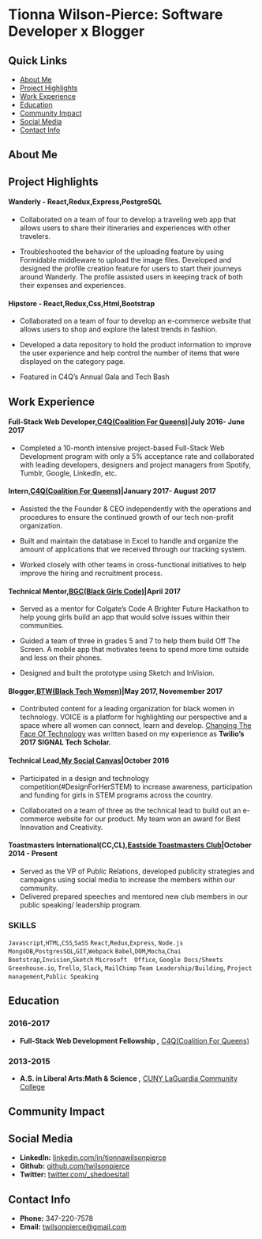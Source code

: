 # Tionna Wilson-Pierce: Software Developer x Blogger 

## Quick Links 
* [About Me](#about-me)
* [Project Highlights](#projects)
* [Work Experience](#work-experience)
* [Education](#education)
* [Community Impact](#community-impact)
* [Social Media](#social-media) 
* [Contact Info](#contact-info)  


## About Me <a id ="about-me"></a>


## Project Highlights <a id ="projects"></a>

#### Wanderly - React,Redux,Express,PostgreSQL
* Collaborated on a team of four to develop a traveling web app that allows users to share their itineraries and experiences with other travelers. 

* Troubleshooted the behavior of the uploading feature by using Formidable middleware to upload the image files. 
Developed and designed the profile creation feature for users to start their journeys around Wanderly. The profile assisted users in keeping track of both their expenses and experiences.

#### Hipstore - React,Redux,Css,Html,Bootstrap
* Collaborated on a team of four to develop an e-commerce website that allows users to shop and explore the latest trends in fashion. 

* Developed a data repository to hold the product information to improve the user experience and help control the number of items that were displayed on the category page. 

* Featured in C4Q’s Annual Gala and Tech Bash

## Work Experience <a id ="work-experience"></a>

#### Full-Stack Web Developer,[C4Q(Coalition For Queens)](https://www.c4q.nyc/)|July 2016- June 2017 
* Completed a 10-month intensive project-based Full-Stack Web Development program with only a 5% acceptance rate and collaborated with leading developers, designers and project managers from Spotify, Tumblr, Google, LinkedIn, etc. 

#### Intern,[C4Q(Coalition For Queens)](https://www.c4q.nyc/)|January 2017- August 2017
* Assisted the the Founder & CEO independently with the operations and procedures to ensure the continued growth of our tech non-profit organization.

* Built and maintain the database in Excel to handle and organize the amount of applications that we received through our tracking system.

* Worked closely with other teams in cross-functional initiatives to help improve the hiring and recruitment process. 

####  Technical Mentor,[BGC(Black Girls Code)](http://www.blackgirlscode.com/)|April 2017
* Served as a mentor for Colgate’s Code A Brighter Future Hackathon to help young girls build an app that would solve issues within their communities. 

* Guided a team of three in grades 5 and 7 to help them build Off The Screen. A mobile app that motivates teens to spend more time outside and less on their phones. 

* Designed and built the prototype using Sketch and InVision.  

#### Blogger,[BTW(Black Tech Women)](http://blacktechwomen.strikingly.com/)|May 2017, Novemember 2017
* Contributed content for a leading organization for black women in technology. VOICE is a platform for highlighting our perspective and a space where all women can connect, learn and develop. <a href="https://medium.com/@BlackTechWomen/changing-the-face-of-technology-highlights-from-signal-333e686e2e98">Changing The Face Of Technology</a> was written based on my experience as **Twilio’s 2017 SIGNAL Tech Scholar.**

#### Technical Lead,[My Social Canvas](http://mysocialcanvas.com/)|October 2016
* Participated in a design and technology competition(#DesignForHerSTEM) to increase awareness, participation and funding for girls in STEM programs across the country.

* Collaborated on a team of three as the technical lead to build out an e-commerce website for our product.  My team won an award for Best Innovation and Creativity. 

#### Toastmasters International(CC,CL),[Eastside Toastmasters Club](https://www.toastmasters.org/)|October 2014 - Present 
* Served as the VP of Public Relations, developed publicity strategies and campaigns using social media to increase the members within our community.
* Delivered prepared speeches and mentored new club members in our public speaking/ leadership program.

### SKILLS

`Javascript`,`HTML`,`CSS`,`SaSS`
`React`,`Redux`,`Express`, `Node.js`
`MongoDB`,`PostgresSQL`,`GIT`,`Webpack`
`Babel`,`DOM`,`Mocha`,`Chai`
`Bootstrap`,`Invision`,`Sketch`
`Microsoft  Office`, `Google Docs/Sheets`
`Greenhouse.io`, `Trello`, `Slack`, `MailChimp`
`Team Leadership/Building`, `Project management`,`Public Speaking` 


## Education <a id ="education"></a>

### 2016-2017
* **Full-Stack Web Development Fellowship ,** [C4Q(Coalition For Queens)](https://www.c4q.nyc/)

### 2013-2015
*  **A.S. in Liberal Arts:Math & Science ,** [CUNY LaGuardia Community College](https://www.laguardia.edu/home/Default.aspx)


## Community Impact <a id ="community-impact"></a>

## Social Media <a id ="social-media"></a>
* **LinkedIn:**  [linkedin.com/in/tionnawilsonpierce](https://www.linkedin.com/in/tionnawilsonpierce)
* **Github:**    [github.com/twilsonpierce](https://github.com/twilsonpierce)
* **Twitter:**   [twitter.com/_shedoesitall](https://twitter.com/_shedoesitall)


## Contact Info <a id ="contact-info"></a>
* **Phone:**  347-220-7578
* **Email:**  [twilsonpierce@gmail.com](twilsonpierce@gmail.com)

